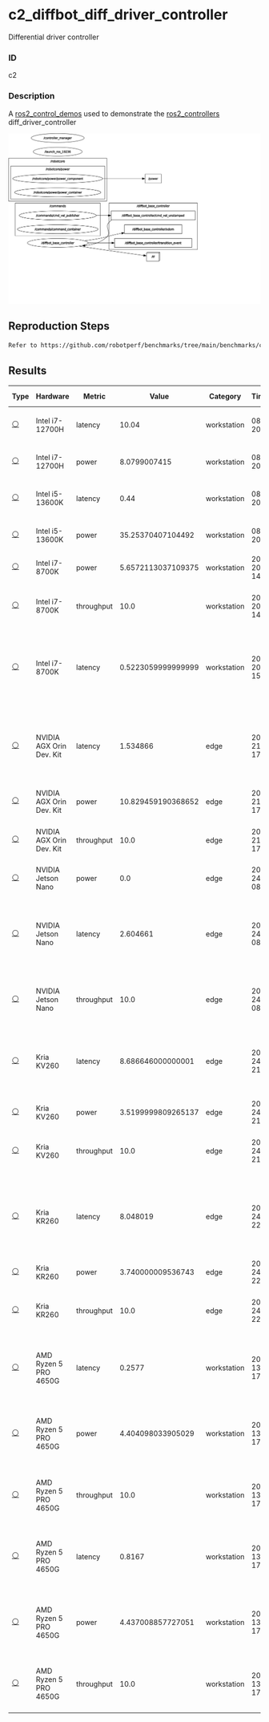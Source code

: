 # c2_diffbot_diff_driver_controller

Differential driver controller

### ID
c2

### Description
A [ros2_control_demos](https://github.com/ros-controls/ros2_control_demos) used to demonstrate the [ros2_controllers](https://github.com/ros-controls/ros2_controllers) diff_driver_controller


![](../../../imgs/c2_diffbot_diff_driver_controller.svg)

## Reproduction Steps

```bash
Refer to https://github.com/robotperf/benchmarks/tree/main/benchmarks/control/c2_diffbot_diff_driver_controller and review the launch files to reproduce this package.
```

## Results

| Type | Hardware | Metric | Value | Category | Timestamp | Note | Data Source |
| --- | --- | --- | --- | --- | --- | --- | --- |
| [:white_circle:](https://github.com/robotperf/benchmarks/blob/main/benchmarks/README.md#type) | Intel i7-12700H | latency | 10.04 | workstation | 08-07-2023 | mean 0.21 ms, rms 1.17 ms, max 10.04 ms, min 0.06 ms, lost 0.00%, update rate 10 Hz | [N/A](https://github.com/robotperf/rosbags/tree/main/N/A) |
| [:white_circle:](https://github.com/robotperf/benchmarks/blob/main/benchmarks/README.md#type) | Intel i7-12700H | power | 8.0799007415 | workstation | 08-07-2023 | mean 0.21 ms, rms 1.17 ms, max 10.04 ms, min 0.06 ms, lost 0.00%, update rate 10 Hz | [N/A](https://github.com/robotperf/rosbags/tree/main/N/A) |
| [:white_circle:](https://github.com/robotperf/benchmarks/blob/main/benchmarks/README.md#type) | Intel i5-13600K | latency | 0.44 | workstation | 08-07-2023 | mean 0.02, ms, rms 0.05 ms, max 0.44 ms, min 0.009 ms, lost 0.00%, update rate 10 Hz | [N/A](https://github.com/robotperf/rosbags/tree/main/N/A) |
| [:white_circle:](https://github.com/robotperf/benchmarks/blob/main/benchmarks/README.md#type) | Intel i5-13600K | power | 35.25370407104492 | workstation | 08-07-2023 | mean 0.02, ms, rms 0.05 ms, max 0.44 ms, min 0.009 ms, lost 0.00%, update rate 10 Hz | [N/A](https://github.com/robotperf/rosbags/tree/main/N/A) |
| [:white_circle:](https://github.com/robotperf/benchmarks/blob/main/benchmarks/README.md#type) | Intel i7-8700K | power | 5.6572113037109375 | workstation | 2023-07-20 14:24:25 | ✋ | [simulation](https://github.com/robotperf/rosbags/tree/main/simulation) |
| [:white_circle:](https://github.com/robotperf/benchmarks/blob/main/benchmarks/README.md#type) | Intel i7-8700K | throughput | 10.0 | workstation | 2023-07-20 14:27:59 | ✋mean_benchmark 10.0, rms_benchmark 10.0, max_benchmark 10.01, min_benchmark 9.99, lost messages 0.00 % | [simulation](https://github.com/robotperf/rosbags/tree/main/simulation) |
| [:white_circle:](https://github.com/robotperf/benchmarks/blob/main/benchmarks/README.md#type) | Intel i7-8700K | latency | 0.5223059999999999 | workstation | 2023-07-20 15:13:35 | ✋mean_benchmark 0.046601422222222216, rms_benchmark 0.05081720068490169, max_benchmark 0.5223059999999999, min_benchmark 0.01007, lost messages 0.00 % | [simulation](https://github.com/robotperf/rosbags/tree/main/simulation) |
| [:white_circle:](https://github.com/robotperf/benchmarks/blob/main/benchmarks/README.md#type) | NVIDIA AGX Orin Dev. Kit | latency | 1.534866 | edge | 2023-07-21 17:01:38 | ✋mean_benchmark 0.15251065737051792, rms_benchmark 0.17216160760621912, max_benchmark 1.534866, min_benchmark 0.053665000000000004, lost messages 0.00 % | [simulation](https://github.com/robotperf/rosbags/tree/main/simulation) |
| [:white_circle:](https://github.com/robotperf/benchmarks/blob/main/benchmarks/README.md#type) | NVIDIA AGX Orin Dev. Kit | power | 10.829459190368652 | edge | 2023-07-21 17:26:36 | ✋ | [simulation](https://github.com/robotperf/rosbags/tree/main/simulation) |
| [:white_circle:](https://github.com/robotperf/benchmarks/blob/main/benchmarks/README.md#type) | NVIDIA AGX Orin Dev. Kit | throughput | 10.0 | edge | 2023-07-21 17:50:39 | ✋mean_benchmark 10.0, rms_benchmark 10.0, max_benchmark 10.03, min_benchmark 9.97, lost messages 0.00 % | [simulation](https://github.com/robotperf/rosbags/tree/main/simulation) |
| [:white_circle:](https://github.com/robotperf/benchmarks/blob/main/benchmarks/README.md#type) | NVIDIA Jetson Nano | power | 0.0 | edge | 2023-07-24 08:10:48 | ✋ | [simulation](https://github.com/robotperf/rosbags/tree/main/simulation) |
| [:white_circle:](https://github.com/robotperf/benchmarks/blob/main/benchmarks/README.md#type) | NVIDIA Jetson Nano | latency | 2.604661 | edge | 2023-07-24 08:13:14 | ✋mean_benchmark 0.15753297540983607, rms_benchmark 0.3083908127742882, max_benchmark 2.604661, min_benchmark 0.053334999999999994, lost messages 0.00 % | [simulation](https://github.com/robotperf/rosbags/tree/main/simulation) |
| [:white_circle:](https://github.com/robotperf/benchmarks/blob/main/benchmarks/README.md#type) | NVIDIA Jetson Nano | throughput | 10.0 | edge | 2023-07-24 08:15:37 | ✋mean_benchmark 10.0, rms_benchmark 10.0, max_benchmark 10.19, min_benchmark 9.82, lost messages 0.00 % | [simulation](https://github.com/robotperf/rosbags/tree/main/simulation) |
| [:white_circle:](https://github.com/robotperf/benchmarks/blob/main/benchmarks/README.md#type) | Kria KV260 | latency | 8.686646000000001 | edge | 2023-07-24 21:37:32 | ✋mean_benchmark 0.1016960552016985, rms_benchmark 0.40903048302745487, max_benchmark 8.686646000000001, min_benchmark 0.07356, lost messages 0.00 % | [simulation](https://github.com/robotperf/rosbags/tree/main/simulation) |
| [:white_circle:](https://github.com/robotperf/benchmarks/blob/main/benchmarks/README.md#type) | Kria KV260 | power | 3.5199999809265137 | edge | 2023-07-24 21:39:51 | ✋ | [simulation](https://github.com/robotperf/rosbags/tree/main/simulation) |
| [:white_circle:](https://github.com/robotperf/benchmarks/blob/main/benchmarks/README.md#type) | Kria KV260 | throughput | 10.0 | edge | 2023-07-24 21:42:14 | ✋mean_benchmark 10.0, rms_benchmark 10.0, max_benchmark 10.01, min_benchmark 9.99, lost messages 0.00 % | [simulation](https://github.com/robotperf/rosbags/tree/main/simulation) |
| [:white_circle:](https://github.com/robotperf/benchmarks/blob/main/benchmarks/README.md#type) | Kria KR260 | latency | 8.048019 | edge | 2023-07-24 22:39:37 | ✋mean_benchmark 0.09961544008264464, rms_benchmark 0.37533319744221433, max_benchmark 8.048019, min_benchmark 0.073131, lost messages 0.00 % | [simulation](https://github.com/robotperf/rosbags/tree/main/simulation) |
| [:white_circle:](https://github.com/robotperf/benchmarks/blob/main/benchmarks/README.md#type) | Kria KR260 | power | 3.740000009536743 | edge | 2023-07-24 22:42:01 | ✋ | [simulation](https://github.com/robotperf/rosbags/tree/main/simulation) |
| [:white_circle:](https://github.com/robotperf/benchmarks/blob/main/benchmarks/README.md#type) | Kria KR260 | throughput | 10.0 | edge | 2023-07-24 22:44:25 | ✋mean_benchmark 10.0, rms_benchmark 10.0, max_benchmark 10.0, min_benchmark 10.0, lost messages 0.00 % | [simulation](https://github.com/robotperf/rosbags/tree/main/simulation) |
| [:white_circle:](https://github.com/robotperf/benchmarks/blob/main/benchmarks/README.md#type) | AMD Ryzen 5 PRO 4650G | latency | 0.2577 | workstation | 2023-09-13 17:26:48 | ✋mean_benchmark 0.0418 ms, rms_benchmark 0.0430 ms, max_benchmark 0.2577 ms, min_benchmark 0.0244 ms, lost messages 0.00 % | [simulation](https://github.com/robotperf/rosbags/tree/main/simulation) |
| [:white_circle:](https://github.com/robotperf/benchmarks/blob/main/benchmarks/README.md#type) | AMD Ryzen 5 PRO 4650G | power | 4.404098033905029 | workstation | 2023-09-13 17:26:48 | ✋mean_benchmark 0.0418 ms, rms_benchmark 0.0430 ms, max_benchmark 0.2577 ms, min_benchmark 0.0244 ms, lost messages 0.00 % | [simulation](https://github.com/robotperf/rosbags/tree/main/simulation) |
| [:white_circle:](https://github.com/robotperf/benchmarks/blob/main/benchmarks/README.md#type) | AMD Ryzen 5 PRO 4650G | throughput | 10.0 | workstation | 2023-09-13 17:26:48 | ✋mean_benchmark 10.00 fps, rms_benchmark 10.00 fps, max_benchmark 10.14 fps, min_benchmark 9.78 fps, lost messages 0.00 % | [simulation](https://github.com/robotperf/rosbags/tree/main/simulation) |
| [:white_circle:](https://github.com/robotperf/benchmarks/blob/main/benchmarks/README.md#type) | AMD Ryzen 5 PRO 4650G | latency | 0.8167 | workstation | 2023-09-13 17:27:52 | ✋mean_benchmark 0.0457 ms, rms_benchmark 0.0584 ms, max_benchmark 0.8167 ms, min_benchmark 0.0328 ms, lost messages 0.00 % | [simulation](https://github.com/robotperf/rosbags/tree/main/simulation) |
| [:white_circle:](https://github.com/robotperf/benchmarks/blob/main/benchmarks/README.md#type) | AMD Ryzen 5 PRO 4650G | power | 4.437008857727051 | workstation | 2023-09-13 17:27:52 | ✋mean_benchmark 0.0457 ms, rms_benchmark 0.0584 ms, max_benchmark 0.8167 ms, min_benchmark 0.0328 ms, lost messages 0.00 % | [simulation](https://github.com/robotperf/rosbags/tree/main/simulation) |
| [:white_circle:](https://github.com/robotperf/benchmarks/blob/main/benchmarks/README.md#type) | AMD Ryzen 5 PRO 4650G | throughput | 10.0 | workstation | 2023-09-13 17:27:52 | ✋mean_benchmark 10.00 fps, rms_benchmark 10.00 fps, max_benchmark 10.04 fps, min_benchmark 9.96 fps, lost messages 0.00 % | [simulation](https://github.com/robotperf/rosbags/tree/main/simulation) |

